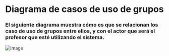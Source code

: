 <!--@startuml

left to right direction
actor "Profesor" as fc

rectangle SATMI{

    usecase "UC-001: Registrar Grupo" as  UC1
    usecase "UC-004: Baja Grupo" as UC4
    usecase "UC-005: Borrar Alumno" as UC5 
    usecase "UC-009: Modificar Grupo" as UC9
    usecase "UC-006: Eliminar Tarjeta" as UC6

    UC4.>UC5: <<Include>>
    UC9.>UC4: <<Extend>>
    UC5.>UC6: <<Include>>


}
fc .-> UC1 
fc .-> UC4
fc .-> UC9 
@enduml 
-->
# Diagrama de casos de uso de grupos
### El siguiente diagrama muestra cómo es que se relacionan los caso de uso de grupos entre ellos, y con el actor que será el profesor que esté utilizando el sistema.
![image](https://github.com/amezcua04s/FCA-Proyecto-OO-01/assets/147119596/3309dfa1-1447-45f9-a26c-96ba169f2733)





